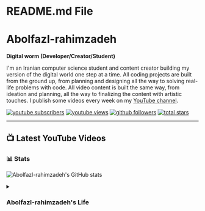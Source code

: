 # README.md File

# Abolfazl-rahimzadeh

**Digital worm (Developer/Creator/Student)**

I'm an Iranian computer science student and content creator building my version of the digital world one step at a time. All coding projects are built from the ground up, from planning and designing all the way to solving real-life problems with code. All video content is built the same way, from ideation and planning, all the way to finalizing the content with artistic touches. I publish some videos every week on my [YouTube channel](https://www.youtube.com/@Abolfazl-rahimzadeh).

<p align="left">
  <a href="https://www.youtube.com/@Abolfazl-rahimzadeh?sub_confirmation=1">
    <img alt="youtube subscribers" title="Subscribe to my YouTube channel" src="https://custom-icon-badges.demolab.com/youtube/channel/subscribers/UC0ET-FULwBJ-D2-2YTBERPg?color=%23E05D44&label=SUBSCRIBE&logo=video&logoColor=white&style=for-the-badge&labelColor=CE4630"/></a>
  <a href="https://www.youtube.com/@Abolfazl-rahimzadeh">
    <img alt="youtube views" title="YouTube views" src="https://custom-icon-badges.demolab.com/youtube/channel/views/UC0ET-FULwBJ-D2-2YTBERPg?color=e0af19&logo=eye&logoColor=white&style=for-the-badge&labelColor=C79600"/></a>
  <a href="https://github.com/abolfazl-rahimzadeh?tab=followers">
    <img alt="github followers" title="Follow me on Github" src="https://custom-icon-badges.demolab.com/github/followers/Abolfazl-rahimzadeh?color=236ad3&labelColor=1155ba&style=for-the-badge&logo=person-add&label=Follow&logoColor=white"/></a>
  <a href="https://github.com/abolfazl-rahimzadeh?tab=repositories&sort=stargazers">
    <img alt="total stars" title="Total stars on GitHub" src="https://custom-icon-badges.demolab.com/github/stars/Abolfazl-rahimzadeh?color=55960c&style=for-the-badge&labelColor=488207&logo=star"/></a>
</p>

---

## 📺 Latest YouTube Videos

<!-- BLOG-POST-LIST:START -->
<!-- BLOG-POST-LIST:END -->

### 📊 Stats

![Abolfazl-rahimzadeh's GitHub stats](https://github-readme-stats.vercel.app/api?username=Abolfazl-rahimzadeh&show_icons=true&theme=dark)

<details>
 <summary><h3>Abolfazl-rahimzadeh's Life</h3></summary>
   I started my coding journey as a naive computer science student with a passion to learn everything I could about this programming world including code, unix, linux, theory, math. And all the while, teaching myself C family development (specially C#) with a dream to build my own app. and now I'm here to slowly learn and tell people what I've learned.
</details>
